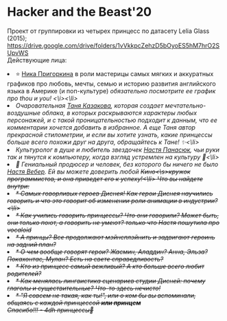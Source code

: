 # Hacker and the Beast'20
Проект от группировки из четырех принцесс по датасету Lelia Glass (2015); https://drive.google.com/drive/folders/1vVkkpcZehzD5bOyoES5hM7hrO2SUpvWS <br>
Действующие лица: <br>
<li> ⭐ <a href="https://vk.com/id133424736">Ника Пригоркина</a> в роли мастерицы самых мягких и аккуратных графиков про любовь, мечты, семью и историю развития английского языка в Америке (и поп-культуре) <i> обязательно посмотрите ее график про thou и you! <\i><\li>
<li> Очаровательная <a href="https://vk.com/id267454851">Таня Казакова</a>, которая создает мечтательно-воздушные облака, в которых раскрываются характеры любых персонажей, и с такой проницательностью подходит к данным, что ее комментарии хочется добавить в избранное. А еще Таня автор прекрасной стилометрии, и если вы хотите узнать, какие принцессы больше всего похожи друг на друга, обращайтесь к Тане! ✨<\li>
<li> Культуролог в душе и любитель звездочек <a href="https://vk.com/id160223013">Настя Панасюк</a>, чьи руки так и тянутся к компьютеру, когда взгляд устремлен на культуру 💫<\li>
  <li> 🌚 Гениальный продюсер и человек, без которого бы ничего не было <a href="https://vk.com/id138460097">Настя Вебер</a>. Ей вы можете доверить любой <s>Кино<\s>кружок программистов, и она приведет его к успеху!<\li>
Что вы найдете внутри:
    <li>* Самых говорливых героев Диснея! Как герои Диснея научились говорить и что это говорит об изменении роли анимации в индустрии? <\li>
      <li> * Как учились говорить принцессы? Что они говорили? Может быть, они только поют, а говорить не умеют? <s>только что Настя пошутила про vocaloid</s> </li>
      <li> * А принцы? Все продолжают мэйнсплэйнить и задвигают героинь на задний план?</li>
      <li> * О чем вообще говорят герои? Жасмин, Аладдин? Анна, Эльза? Покахонтас, Мулан? Есть на свете справедливость?</li>
      <li> * Кто из принцесс самый вежливый? А кто больше всего любит родителей?</li>
      <li> * Как менялась лингвистика сценариев студии Дисней: почему глаголы и существительные? Что-то здесь нечисто!</li>
      <li> * "Я совсем не такая, как ты!", или о ком бы вы вспоминали, общаясь с каждой принцессой <b> или принцем </b></li>
   Спасибо!!!
      - 4dh принцессы🌸
